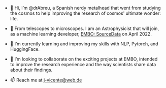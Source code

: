 - 👋 Hi, I’m @drAbreu, a Spanish nerdy metalhead that went from studying the cosmos to help improving the research of cosmos' ultimate wonder: life.

- 👀 From telescopes to microscopes. I am an Astrophysicist that will join, as a machine learning developer, [EMBO: SourceData](https://sourcedata.embo.org/) on April 2022.

- 🌱 I’m currently learning and improving my skills with NLP, Pytorch, and HuggingFace.

- 💞️ I’m looking to collaborate on the exciting projects at EMBO, intended to improve the research experience and the way scientists share data about their findings.

- 📫 Reach me at j-vicente@web.de

<!---
drAbreu/drAbreu is a ✨ special ✨ repository because its `README.md` (this file) appears on your GitHub profile.
You can click the Preview link to take a look at your changes.
--->
